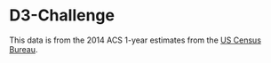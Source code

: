 # D3-Challenge

This data is from the 2014 ACS 1-year estimates from the [US Census Bureau](https://data.census.gov/cedsci/). 




